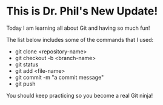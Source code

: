 # This is Dr. Phil's New Update!
Today I am learning all about Git and having so much fun!

The list below includes some of the commands that I used:
- git clone \<repository-name\>
- git checkout -b \<branch-name\>
- git status
- git add \<file-name\>
- git commit -m "a commit message"
- git push

You should keep practicing so you become a real Git ninja!